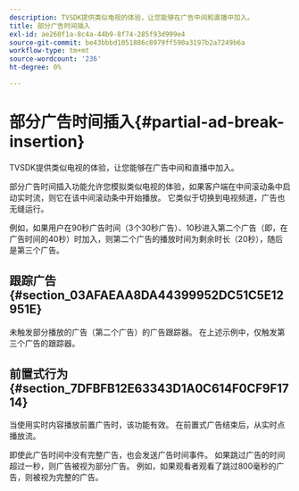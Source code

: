 ```yaml
---
description: TVSDK提供类似电视的体验，让您能够在广告中间和直播中加入。
title: 部分广告时间插入
exl-id: ae260f1a-8c4a-44b9-8f74-285f93d999e4
source-git-commit: be43bbbd1051886c8979ff590a3197b2a7249b6a
workflow-type: tm+mt
source-wordcount: '236'
ht-degree: 0%

---
```


# 部分广告时间插入{#partial-ad-break-insertion}

TVSDK提供类似电视的体验，让您能够在广告中间和直播中加入。

部分广告时间插入功能允许您模拟类似电视的体验，如果客户端在中间滚动条中启动实时流，则它在该中间滚动条中开始播放。 它类似于切换到电视频道，广告也无缝运行。

例如，如果用户在90秒广告时间（3个30秒广告）、10秒进入第二个广告（即，在广告时间的40秒）时加入，则第二个广告的播放时间为剩余时长（20秒），随后是第三个广告。

## 跟踪广告 {#section_03AFAEAA8DA44399952DC51C5E12951E}

未触发部分播放的广告（第二个广告）的广告跟踪器。 在上述示例中，仅触发第三个广告的跟踪器。

## 前置式行为 {#section_7DFBFB12E63343D1A0C614F0CF9F1714}

当使用实时内容播放前置广告时，该功能有效。 在前置式广告结束后，从实时点播放流。

即使此广告时间中没有完整广告，也会发送广告时间事件。 如果跳过广告的时间超过一秒，则广告被视为部分广告。 例如，如果观看者观看了跳过800毫秒的广告，则被视为完整的广告。

